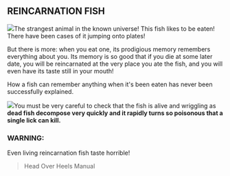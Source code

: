 ## REINCARNATION FISH

![](texture-animated-fish)The strangest animal in the known universe! This fish likes to be eaten! There
have been cases of it jumping onto plates!

But there is more: when you eat one,
its prodigious memory remembers everything about you. Its memory is so good that
if you die at some later date, you will be reincarnated at the very place you
ate the fish, and you will even have its taste still in your mouth!

How a fish
can remember anything when it's been eaten has never been successfully
explained.

![](texture-fish_1)You must be very careful to check that the fish is
alive and wriggling as **dead fish decompose very quickly and it rapidly
turns so poisonous that a single lick can kill.**

### WARNING:

Even living reincarnation fish taste horrible!

> Head Over Heels Manual
